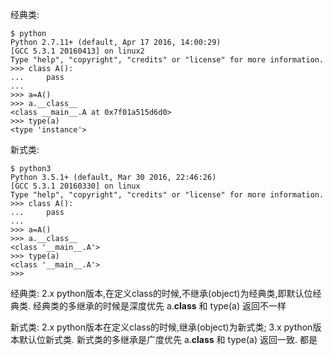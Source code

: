 经典类:

``` shell
$ python
Python 2.7.11+ (default, Apr 17 2016, 14:00:29) 
[GCC 5.3.1 20160413] on linux2
Type "help", "copyright", "credits" or "license" for more information.
>>> class A():
...     pass
... 
>>> a=A()
>>> a.__class__
<class __main__.A at 0x7f01a515d6d0>
>>> type(a)
<type 'instance'>
```

新式类:

``` shell
$ python3
Python 3.5.1+ (default, Mar 30 2016, 22:46:26) 
[GCC 5.3.1 20160330] on linux
Type "help", "copyright", "credits" or "license" for more information.
>>> class A():
...     pass
... 
>>> a=A()
>>> a.__class__
<class '__main__.A'>
>>> type(a)
<class '__main__.A'>
>>> 
```

经典类:
2.x python版本,在定义class的时候,不继承(object)为经典类,即默认位经典类.
经典类的多继承的时候是深度优先
a.__class__ 和 type(a) 返回不一样

新式类:
2.x python版本在定义class的时候,继承(object)为新式类;
3.x python版本默认位新式类.
新式类的多继承是广度优先
a.__class__ 和 type(a) 返回一致. 都是
